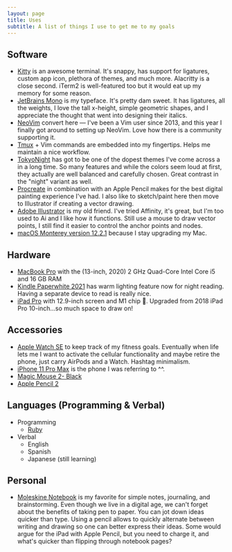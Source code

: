 ```yaml
---
layout: page
title: Uses
subtitle: A list of things I use to get me to my goals
---
```


## Software

- [Kitty](https://sw.kovidgoyal.net/kitty/) is an awesome terminal. It's snappy, has support for ligatures, custom app icon, plethora of themes, and much more. Alacritty is a close second. iTerm2 is well-featured too but it would eat up my memory for some reason.
- [JetBrains Mono](https://www.jetbrains.com/lp/mono/) is my typeface. It's pretty dam sweet. It has ligatures, all the weights, I love the tall x-height, simple geometric shapes, and I appreciate the thought that went into designing their italics.
- [NeoVim](https://neovim.io/) convert here — I've been a Vim user since 2013, and this year I finally got around to setting up NeoVim. Love how there is a community supporting it.
- [Tmux](https://github.com/tmux/tmux/wiki) + Vim commands are embedded into my fingertips. Helps me maintain a nice workflow.
- [TokyoNight](https://github.com/folke/tokyonight.nvim) has got to be one of the dopest themes I've come across a in a long time. So many features and while the colors seem loud at first, they actually are well balanced and carefully chosen. Great contrast in the "night" variant as well.
- [Procreate](https://procreate.art/) in combination with an Apple Pencil makes for the best digital painting experience I've had. I also like to sketch/paint here then move to Illustrator if creating a vector drawing.
- [Adobe Illustrator](https://www.adobe.com/products/illustrator.html) is my old friend. I've tried Affinity, it's great, but I'm too used to Ai and I like how it functions. Still use a mouse to draw vector points, I still find it easier to control the anchor points and nodes.
- [macOS Monterey version 12.2.1](https://www.apple.com/macos/monterey/) because I stay upgrading my Mac.

## Hardware

- [MacBook Pro](https://www.apple.com/macbook-pro-13/) with the (13-inch, 2020) 2 GHz Quad-Core Intel Core i5 and 16 GB RAM
- [Kindle Paperwhite 2021](https://www.amazon.com/dp/B08KTZ8249/ref=fcatpage_shoveler_2?pf_rd_r=AWCHJJVT7P2GB058AQTZ&pf_rd_p=aec998c2-e5d0-4a88-a6d3-f9db08cffa62&pf_rd_m=ATVPDKIKX0DER&pf_rd_s=merchandised-search-2&pf_rd_t=30901&pf_rd_i=6669702011&ref=erdcatpage_desktop_m) has warm lighting feature now for night reading. Having a separate device to read is really nice.
- [iPad Pro](https://www.apple.com/ipad-pro/) with 12.9-inch screen and M1 chip 🍪. Upgraded from 2018 iPad Pro 10-inch...so much space to draw on!

## Accessories

- [Apple Watch SE](https://www.apple.com/watch/) to keep track of my fitness goals. Eventually when life lets me I want to activate the cellular functionality and maybe retire the phone, just carry AirPods and a Watch. Hashtag minimalism.
- [iPhone 11 Pro Max](https://www.apple.com/iphone/) is the phone I was referring to ^^. 
- [Magic Mouse 2- Black](https://www.apple.com/shop/product/MMMQ3AM/A/magic-mouse-black-multi-touch-surface)
- [Apple Pencil 2](https://www.apple.com/shop/product/MU8F2AM/A/apple-pencil-2nd-generation?afid=p238%7CsYI7jAUdv-dc_mtid_1870765e38482_pcrid_467458887486_pgrid_76054338126_&cid=aos-us-kwgo-btb-applepencil--slid---product-)

## Languages (Programming & Verbal)

- Programming
    - [Ruby](https://ruby-lang.org)
- Verbal
    - English
    - Spanish
    - Japanese (still learning)

## Personal

- [Moleskine Notebook](https://www.moleskine.com/en-us/shop/notebooks/the-original-notebook/classic-notebook-black-9788883701122.html) is my favorite for simple notes, journaling, and brainstorming. Even though we live in a digital age, we can't forget about the benefits of taking pen to paper. You can jot down ideas quicker than type. Using a pencil allows to quickly alternate between writing and drawing so one can better express their ideas. Some would argue for the iPad with Apple Pencil, but you need to charge it, and what's quicker than flipping through notebook pages?

